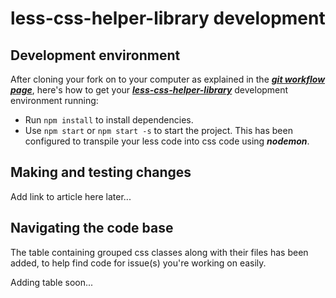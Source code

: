 # less-css-helper-library development

## Development environment
After cloning your fork on to your computer as explained in the ***[git workflow page](https://github.com/code-collabo/docs/blob/main/contributor-guide/git-workflow.md)***, here's how to get your ***[less-css-helper-library](https://github.com/code-collabo/less-css-helper-library)*** development environment running:
* Run `npm install` to install dependencies.
* Use `npm start` or `npm start -s` to start the project. This has been configured to transpile your less code into css code using ***nodemon***.

## Making and testing changes
Add link to article here later...

## Navigating the code base
The table containing grouped css classes along with their files has been added, to help find code for issue(s) you're working on easily.

Adding table soon...
